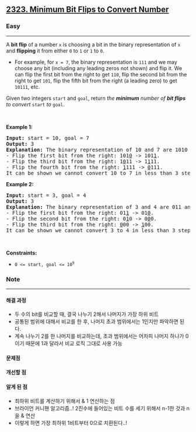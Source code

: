 <h2><a href="https://leetcode.com/problems/minimum-bit-flips-to-convert-number">2323. Minimum Bit Flips to Convert Number</a></h2><h3>Easy</h3><hr><p>A <strong>bit flip</strong> of a number <code>x</code> is choosing a bit in the binary representation of <code>x</code> and <strong>flipping</strong> it from either <code>0</code> to <code>1</code> or <code>1</code> to <code>0</code>.</p>

<ul>
	<li>For example, for <code>x = 7</code>, the binary representation is <code>111</code> and we may choose any bit (including any leading zeros not shown) and flip it. We can flip the first bit from the right to get <code>110</code>, flip the second bit from the right to get <code>101</code>, flip the fifth bit from the right (a leading zero) to get <code>10111</code>, etc.</li>
</ul>

<p>Given two integers <code>start</code> and <code>goal</code>, return<em> the <strong>minimum</strong> number of <strong>bit flips</strong> to convert </em><code>start</code><em> to </em><code>goal</code>.</p>

<p>&nbsp;</p>
<p><strong class="example">Example 1:</strong></p>

<pre>
<strong>Input:</strong> start = 10, goal = 7
<strong>Output:</strong> 3
<strong>Explanation:</strong> The binary representation of 10 and 7 are 1010 and 0111 respectively. We can convert 10 to 7 in 3 steps:
- Flip the first bit from the right: 101<u>0</u> -&gt; 101<u>1</u>.
- Flip the third bit from the right: 1<u>0</u>11 -&gt; 1<u>1</u>11.
- Flip the fourth bit from the right: <u>1</u>111 -&gt; <u>0</u>111.
It can be shown we cannot convert 10 to 7 in less than 3 steps. Hence, we return 3.</pre>

<p><strong class="example">Example 2:</strong></p>

<pre>
<strong>Input:</strong> start = 3, goal = 4
<strong>Output:</strong> 3
<strong>Explanation:</strong> The binary representation of 3 and 4 are 011 and 100 respectively. We can convert 3 to 4 in 3 steps:
- Flip the first bit from the right: 01<u>1</u> -&gt; 01<u>0</u>.
- Flip the second bit from the right: 0<u>1</u>0 -&gt; 0<u>0</u>0.
- Flip the third bit from the right: <u>0</u>00 -&gt; <u>1</u>00.
It can be shown we cannot convert 3 to 4 in less than 3 steps. Hence, we return 3.
</pre>

<p>&nbsp;</p>
<p><strong>Constraints:</strong></p>

<ul>
	<li><code>0 &lt;= start, goal &lt;= 10<sup>9</sup></code></li>
</ul>

<h3>Note</h3>
<hr>

<h4>해결 과정</h4>

<ul>
<li>두 수의 bit를 비교할 때, 결국 나누기 2해서 나머지가 가장 하위 비트</li>
<li>공통된 범위에 대해서 비교를 한 후, 나머지 초과 범위에서는 1인지만 파악하면 된다.</li>
<li>계속 나누기 2를 한 나머지를 비교하는데, 초과 범위에서는 어차피 나머지 하나가 0이기 때문에 1과 달라서 비교 로직 그대로 사용 가능</li>
</ul> 

<h4>문제점</h4>
<ul>
</ul>

<h4>개선할 점</h4>
<ul>
</ul>

<h4>알게 된 점</h4>
<ul>
<li>최하위 비트를 계산하기 위해서 & 1 연산하는 점</li>
<li>브라이언 커니핸 알고리즘..! 2진수에 들어있는 비트 수를 세기 위해서 n-1한 것과 n을 & 연산</li>
<li>이렇게 하면 가장 최하위 1비트부터 0으로 치환된다..!</li>
</ul>
